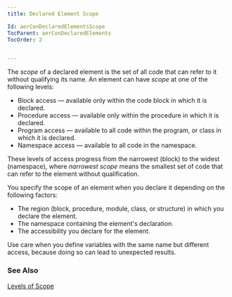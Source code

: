 ```yaml
---
title: Declared Element Scope

Id: aerConDeclaredElementsScope
TocParent: aerConDeclaredElements
TocOrder: 2


---
```


The *scope* of a declared element is the set of all code that can refer to it without qualifying its name. An element can have *scope* at one of the following levels: 

- Block access — available only within the code block in which it is
                declared.
- Procedure access — available only within the procedure in which it is
                declared.
- Program  access — available to all code within the program, or class in
                which it is declared.
- Namespace access — available to all code in the namespace.

These levels of access progress from the narrowest (block) to the widest (namespace), where *narrowest scope* means the smallest set of code that can refer to the element without qualification. 

You specify the scope of an element when you declare it depending on the following factors: 

- The region (block, procedure, module, class, or structure) in which you declare
                the element.
- The namespace containing the element's declaration.
- The accessibility you declare for the element.

Use care when you define variables with the same name but different access, because doing so can lead to unexpected results. 

### See Also
[Levels of Scope](ecrConLevelsofScope.html) 
